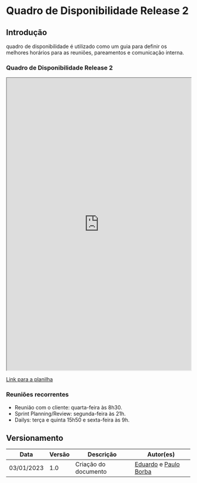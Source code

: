 #	Quadro de Disponibilidade Release 2

##	Introdução
 quadro de disponibilidade é utilizado como um guia para definir os melhores horários para as reuniões, pareamentos e comunicação interna.

 ###	Quadro de Disponibilidade Release 2
 
 <iframe width="100%" height="800px" style={{minWidth: "640px", minHeight: "480px", backgroundColor: "#f4f4f4", border: "1px solid #efefef" }} src="https://docs.google.com/spreadsheets/d/1eF4vWHskdHrbwESGQCIWUn6wbNTNqPFZhkuoAb0TrRQ/edit?usp=sharing"></iframe>

 [Link para a planilha](https://docs.google.com/spreadsheets/d/1eF4vWHskdHrbwESGQCIWUn6wbNTNqPFZhkuoAb0TrRQ/edit?usp=sharing)

###	Reuniões recorrentes

- Reunião com o cliente: quarta-feira às 8h30.
- Sprint Planning/Review: segunda-feira às 21h.
- Dailys: terça e quinta 15h50 e sexta-feira às 9h.

## Versionamento

| Data | Versão | Descrição | Autor(es) |
|------|------|------|------|
|03/01/2023|1.0| Criação do documento |[Eduardo](https://github.com/fxred) e [Paulo Borba](https://github.com/paulohborba) |